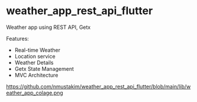 # weather_app_rest_api_flutter

Weather app using REST API, Getx

Features:
* Real-time Weather
* Location service
* Weather Details
* Getx State Management
* MVC Architecture


https://github.com/nmustakim/weather_app_rest_api_flutter/blob/main/lib/weather_app_colage.png
